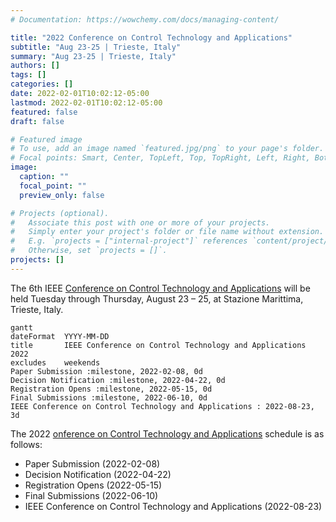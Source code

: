 ```yaml
---
# Documentation: https://wowchemy.com/docs/managing-content/

title: "2022 Conference on Control Technology and Applications"
subtitle: "Aug 23-25 | Trieste, Italy"
summary: "Aug 23-25 | Trieste, Italy"
authors: []
tags: []
categories: []
date: 2022-02-01T10:02:12-05:00
lastmod: 2022-02-01T10:02:12-05:00
featured: false
draft: false

# Featured image
# To use, add an image named `featured.jpg/png` to your page's folder.
# Focal points: Smart, Center, TopLeft, Top, TopRight, Left, Right, BottomLeft, Bottom, BottomRight.
image:
  caption: ""
  focal_point: ""
  preview_only: false

# Projects (optional).
#   Associate this post with one or more of your projects.
#   Simply enter your project's folder or file name without extension.
#   E.g. `projects = ["internal-project"]` references `content/project/deep-learning/index.md`.
#   Otherwise, set `projects = []`.
projects: []
---
```


The 6th IEEE [Conference on Control Technology and Applications](https://ccta2022.ieeecss.org/) will be held Tuesday through Thursday, August 23 – 25, at Stazione Marittima, Trieste, Italy. 

```mermaid
gantt
dateFormat  YYYY-MM-DD
title       IEEE Conference on Control Technology and Applications 2022
excludes    weekends
Paper Submission :milestone, 2022-02-08, 0d
Decision Notification :milestone, 2022-04-22, 0d
Registration Opens :milestone, 2022-05-15, 0d
Final Submissions :milestone, 2022-06-10, 0d
IEEE Conference on Control Technology and Applications : 2022-08-23, 3d
```
The 2022 [onference on Control Technology and Applications](https://ccta2022.ieeecss.org/) schedule is as follows:
- Paper Submission (2022-02-08)
- Decision Notification (2022-04-22)
- Registration Opens (2022-05-15)
- Final Submissions (2022-06-10)
- IEEE Conference on Control Technology and Applications (2022-08-23)

